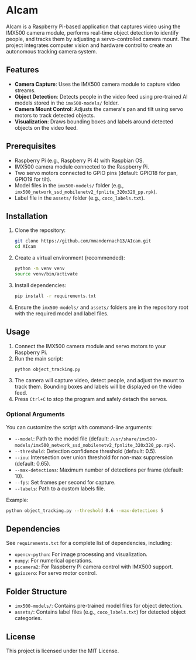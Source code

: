 # AIcam

AIcam is a Raspberry Pi-based application that captures video using the IMX500 camera module, performs real-time object detection to identify people, and tracks them by adjusting a servo-controlled camera mount. The project integrates computer vision and hardware control to create an autonomous tracking camera system.

## Features
- **Camera Capture**: Uses the IMX500 camera module to capture video streams.
- **Object Detection**: Detects people in the video feed using pre-trained AI models stored in the `imx500-models/` folder.
- **Camera Mount Control**: Adjusts the camera's pan and tilt using servo motors to track detected objects.
- **Visualization**: Draws bounding boxes and labels around detected objects on the video feed.

## Prerequisites
- Raspberry Pi (e.g., Raspberry Pi 4) with Raspbian OS.
- IMX500 camera module connected to the Raspberry Pi.
- Two servo motors connected to GPIO pins (default: GPIO18 for pan, GPIO19 for tilt).
- Model files in the `imx500-models/` folder (e.g., `imx500_network_ssd_mobilenetv2_fpnlite_320x320_pp.rpk`).
- Label file in the `assets/` folder (e.g., `coco_labels.txt`).

## Installation
1. Clone the repository:
   ```bash
   git clone https://github.com/mmandernach13/AIcam.git
   cd AIcam
   ```
2. Create a virtual environment (recommended):
   ```bash
   python -m venv venv
   source venv/bin/activate
   ```
3. Install dependencies:
   ```bash
   pip install -r requirements.txt
   ```
4. Ensure the `imx500-models/` and `assets/` folders are in the repository root with the required model and label files.

## Usage
1. Connect the IMX500 camera module and servo motors to your Raspberry Pi.
2. Run the main script:
   ```bash
   python object_tracking.py
   ```
3. The camera will capture video, detect people, and adjust the mount to track them. Bounding boxes and labels will be displayed on the video feed.
4. Press `Ctrl+C` to stop the program and safely detach the servos.

### Optional Arguments
You can customize the script with command-line arguments:
- `--model`: Path to the model file (default: `/usr/share/imx500-models/imx500_network_ssd_mobilenetv2_fpnlite_320x320_pp.rpk`).
- `--threshold`: Detection confidence threshold (default: 0.5).
- `--iou`: Intersection over union threshold for non-max suppression (default: 0.65).
- `--max-detections`: Maximum number of detections per frame (default: 10).
- `--fps`: Set frames per second for capture.
- `--labels`: Path to a custom labels file.

Example:
```bash
python object_tracking.py --threshold 0.6 --max-detections 5
```

## Dependencies
See `requirements.txt` for a complete list of dependencies, including:
- `opencv-python`: For image processing and visualization.
- `numpy`: For numerical operations.
- `picamera2`: For Raspberry Pi camera control with IMX500 support.
- `gpiozero`: For servo motor control.

## Folder Structure
- `imx500-models/`: Contains pre-trained model files for object detection.
- `assets/`: Contains label files (e.g., `coco_labels.txt`) for detected object categories.

## License
This project is licensed under the MIT License.